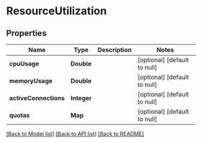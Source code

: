 # ResourceUtilization
## Properties

| Name | Type | Description | Notes |
|------------ | ------------- | ------------- | -------------|
| **cpuUsage** | **Double** |  | [optional] [default to null] |
| **memoryUsage** | **Double** |  | [optional] [default to null] |
| **activeConnections** | **Integer** |  | [optional] [default to null] |
| **quotas** | **Map** |  | [optional] [default to null] |

[[Back to Model list]](../README.md#documentation-for-models) [[Back to API list]](../README.md#documentation-for-api-endpoints) [[Back to README]](../README.md)

